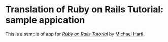# Translation of Ruby on Rails Tutorial: sample appication

This is a sample of app fpr [*Ruby on Rails Tutorial*](http://rilstutorial.org/) by [Michael Hartl](http://michaelhartl.com/).